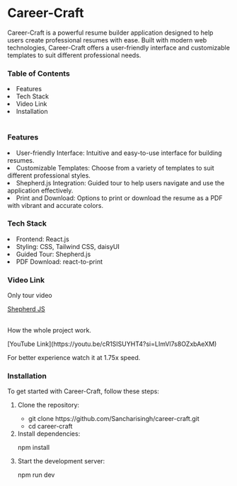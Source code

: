 <h1>Career-Craft</h1>
Career-Craft is a powerful resume builder application designed to help users create professional resumes with ease. Built with modern web technologies, Career-Craft offers a user-friendly interface and customizable templates to suit different professional needs.
<h3>Table of Contents</h3>
<li>Features</li>
<li>Tech Stack</li>
<li>Video Link</li>
<li>Installation</li>

<br/>
<h3 id="features">Features</h3>
<li>User-friendly Interface: Intuitive and easy-to-use interface for building resumes.</li>
<li>Customizable Templates: Choose from a variety of templates to suit different professional styles.</li>
<li>Shepherd.js Integration: Guided tour to help users navigate and use the application effectively.</li>
<li>Print and Download: Options to print or download the resume as a PDF with vibrant and accurate colors.</li>

<h3 id="tech-stack">Tech Stack</h3>
<li>Frontend: React.js</li> 
<li>Styling: CSS, Tailwind CSS, daisyUI</li>
<li>Guided Tour: Shepherd.js</li> 
<li>PDF Download: react-to-print</li> 

<h3 id="video-link">Video Link</h3>
<p>Only tour video</p>
<a href="https://youtu.be/y98l0QmFkQM">Shepherd JS </a>
<br/><br/>
<p>How the whole project work.</p>
[YouTube Link](https://youtu.be/cR1SISUYHT4?si=LImVl7s8OZxbAeXM)
<br/>
<p>For better experience watch it at 1.75x speed.</p>

<h3 id="installation">Installation</h3>
<span>To get started with Career-Craft, follow these steps:</span>
<ol>
  <li>Clone the repository:</li>
  <ul>
    <li>git clone https://github.com/Sancharisingh/career-craft.git</li>
    <li>cd career-craft</li> 
  </ul>
  <li>Install dependencies:</li>
  <p>npm install</p>
  <li>Start the development server:</li>
  <p>npm run dev</p>
</ol>



